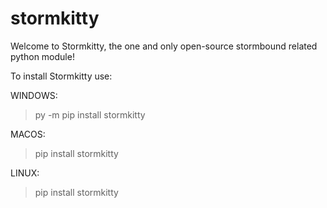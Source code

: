 # stormkitty

Welcome to Stormkitty, the one and only open-source stormbound related python module!

To install Stormkitty use:

WINDOWS:
>py -m pip install stormkitty

MACOS:
>pip install stormkitty

LINUX:
>pip install stormkitty
